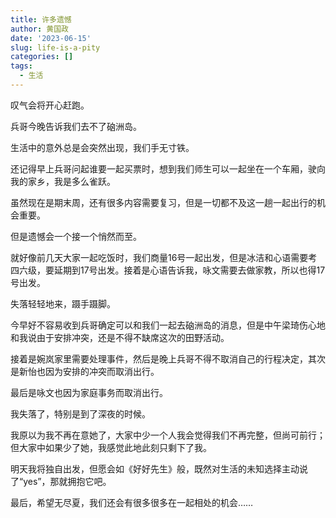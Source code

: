 ```yaml
---
title: 许多遗憾
author: 黄国政
date: '2023-06-15'
slug: life-is-a-pity
categories: []
tags:
  - 生活
---
```


叹气会将开心赶跑。

<!--more-->

兵哥今晚告诉我们去不了硇洲岛。

生活中的意外总是会突然出现，我们手无寸铁。

还记得早上兵哥问起谁要一起买票时，想到我们师生可以一起坐在一个车厢，驶向我的家乡，我是多么雀跃。

虽然现在是期末周，还有很多内容需要复习，但是一切都不及这一趟一起出行的机会重要。

但是遗憾会一个接一个悄然而至。

就好像前几天大家一起吃饭时，我们商量16号一起出发，但是冰洁和心语需要考四六级，要延期到17号出发。接着是心语告诉我，咏文需要去做家教，所以也得17号出发。

失落轻轻地来，蹑手蹑脚。

今早好不容易收到兵哥确定可以和我们一起去硇洲岛的消息，但是中午梁琦伤心地和我说由于安排冲突，还是不得不缺席这次的田野活动。

接着是婉岚家里需要处理事件，然后是晚上兵哥不得不取消自己的行程决定，其次是新怡也因为安排的冲突而取消出行。

最后是咏文也因为家庭事务而取消出行。

我失落了，特别是到了深夜的时候。

我原以为我不再在意她了，大家中少一个人我会觉得我们不再完整，但尚可前行；但大家中如果少了她，我感觉此地此刻只剩下了我。

明天我将独自出发，但愿会如《好好先生》般，既然对生活的未知选择主动说了“yes”，那就拥抱它吧。

最后，希望无尽夏，我们还会有很多很多在一起相处的机会……